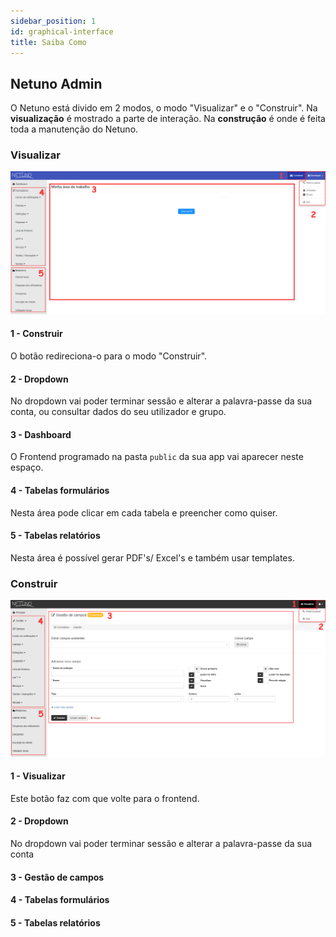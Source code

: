 ```yaml
---
sidebar_position: 1
id: graphical-interface
title: Saiba Como
---
```

## Netuno Admin

O Netuno está divido em 2 modos, o modo "Visualizar" e o "Construir". Na **visualização** é mostrado a parte de interação. Na **construção** é onde é feita toda a manutenção do Netuno.

### Visualizar

![visualizar.png](/docs/assets/visualizar.png)  

#### 1 - Construir

O botão redireciona-o para o modo "Construir".

#### 2 - Dropdown

No dropdown vai poder terminar sessão e alterar a palavra-passe da sua conta, ou consultar dados do seu utilizador e grupo.

#### 3 - Dashboard

O Frontend programado na pasta `public` da sua app vai aparecer neste espaço.

#### 4 - Tabelas formulários

Nesta área pode clicar em cada tabela e preencher como quiser.

#### 5 - Tabelas relatórios

Nesta área é possível gerar PDF's/ Excel's e também usar templates.

### Construir

![construir.png](/docs/assets/construir.png)  

#### 1 - Visualizar

Este botão faz com que volte para o frontend.

#### 2 - Dropdown

No dropdown vai poder terminar sessão e alterar a palavra-passe da sua conta

#### 3 - Gestão de campos

#### 4 - Tabelas formulários

#### 5 - Tabelas relatórios
